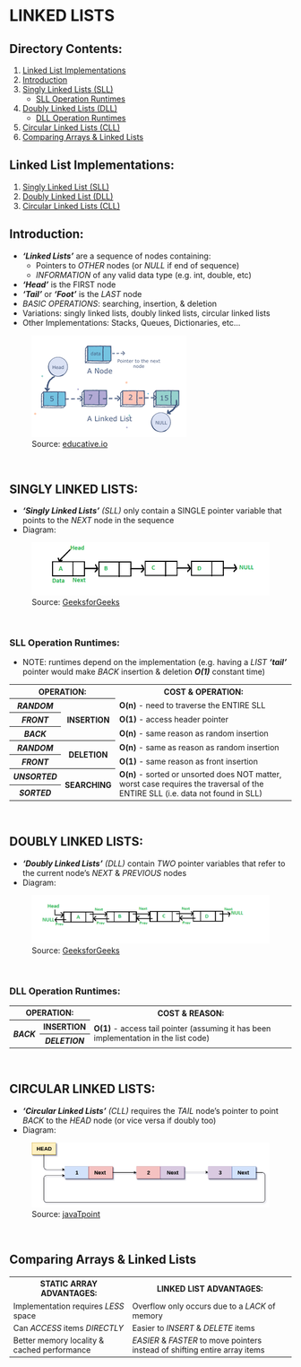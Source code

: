 # LINKED LISTS

## Directory Contents:
1) [Linked List Implementations](#linked-list-implementations)
2) [Introduction](#introduction)
3) [Singly Linked Lists (SLL)](#singly-linked-lists)
    -  [SLL Operation Runtimes](#sll-operation-runtimes)
4) [Doubly Linked Lists (DLL)](#doubly-linked-lists)
    -  [DLL Operation Runtimes](#dll-operation-runtimes)
5) [Circular Linked Lists (CLL)](#circular-linked-lists)
6) [Comparing Arrays & Linked Lists](#comparing-arrays--linked-lists)

## Linked List Implementations:
1. [Singly Linked List (SLL)](https://github.com/Zero-Luminance/ads-c/tree/main/data-structures/linked-lists/singly-linked-list-files)
2. [Doubly Linked List (DLL)](https://github.com/Zero-Luminance/ads-c/tree/main/data-structures/linked-lists/doubly-linked-list-files)
3. [Circular Linked Lists (CLL)](https://github.com/Zero-Luminance/ads-c/tree/main/data-structures/linked-lists/circular-linked-list-files)

## Introduction:
- ***‘Linked Lists’*** are a sequence of nodes containing:
    - Pointers to _OTHER_ nodes (or _NULL_ if end of sequence)
    - _INFORMATION_ of any valid data type (e.g. int, double, etc)
- ***‘Head’*** is the FIRST node
- ***‘Tail’*** or ***‘Foot’*** is the _LAST_ node
- _BASIC OPERATIONS_: searching, insertion, & deletion
- Variations: singly linked lists, doubly linked lists, circular linked lists
- Other Implementations: Stacks, Queues, Dictionaries, etc...
<figure>
    <img src="../../assets/markdown-images/linked-list-images/linked-list-introduction.png" alt="Linked List Diagram">
    <figcaption>Source: <a href="https://www.educative.io/edpresso/what-is-a-linked-list">educative.io</a></figcaption>
</figure>
<br>

## SINGLY LINKED LISTS:
- ***‘Singly Linked Lists’*** _(SLL)_ only contain a SINGLE pointer variable that points to the _NEXT_ node in the sequence
- Diagram:
<figure>
    <img src="../../assets/markdown-images/linked-list-images/singly-linked-list-diagram.png" alt="Singly Linked List Diagram">
    <figcaption>Source: <a href="https://www.geeksforgeeks.org/data-structures/linked-list/">GeeksforGeeks</a></figcaption>
</figure>
<br>

### SLL Operation Runtimes:
- NOTE: runtimes depend on the implementation (e.g. having a _LIST_ ***‘tail’*** pointer would make _BACK_ insertion & deletion ***O(1)*** constant time)
<table>
    <tr>
        <th scope="col" colspan="2">OPERATION:</th>
        <th scope="col">COST & OPERATION:</th>
    </tr>
    <tr>
        <th scope="row"><i>RANDOM</i></th>
        <th scope="row" rowspan="3">INSERTION</th>
        <td><b>O(n)</b> - need to traverse the ENTIRE SLL</td>
    </tr>
    <tr>
        <th scope="row"><i>FRONT</i></th>
        <td><b>O(1)</b> - access header pointer</td>
    </tr>
    <tr>
        <th scope="row"><i>BACK</i></th>
        <td><b>O(n)</b> - same reason as random insertion</td>
    </tr>
    <tr>
        <th scope="row"><i>RANDOM</i></th>
        <th scope="row" rowspan="2">DELETION</th>
        <td><b>O(n)</b> - same as reason as random insertion</td>
    </tr>
    <tr>
        <th scope="row"><i>FRONT</i></th>
        <td><b>O(1)</b> - same reason as front insertion</td>
    </tr>
    <tr>
        <th scope="row"><i>UNSORTED</i></th>
        <th scope="row" rowspan="2">SEARCHING</th>
        <td rowspan="2"><b>O(n)</b> - sorted or unsorted does NOT matter, worst case requires the traversal of the ENTIRE SLL (i.e. data not found in SLL)</td>
    </tr>
    <tr>
        <th scope="row"><i>SORTED</i></th>
    </tr>
</table>
<br>

## DOUBLY LINKED LISTS:
- ***‘Doubly Linked Lists’*** _(DLL)_ contain _TWO_ pointer variables that refer to the current node’s _NEXT_ & _PREVIOUS_ nodes
- Diagram:
<figure>
    <img src="../../assets/markdown-images/linked-list-images/doubly-linked-list-diagram.png" alt="Doubly Linked List Diagram">
    <figcaption>Source: <a href="https://www.geeksforgeeks.org/doubly-linked-list/">GeeksforGeeks</a></figcaption>
</figure>
<br>

### DLL Operation Runtimes:
<table>
    <tr>
        <th scope="col" colspan="2">OPERATION:</th>
        <th scope="col">COST & REASON:</th>
    </tr>
    <tr>
        <th scope="row" rowspan="2"><i>BACK</i></th>
        <th scope="row">INSERTION</th>
        <td rowspan="2"><b>O(1)</b> - access tail pointer (assuming it has been implementation in the list code)</td>
    </tr>
    <tr>
        <th scope="row"><i>DELETION</i></th>
    </tr>
</table>
<br>

## CIRCULAR LINKED LISTS:
- ***‘Circular Linked Lists’*** _(CLL)_ requires the _TAIL_ node’s pointer to point _BACK_ to the _HEAD_ node (or vice versa if doubly too)
- Diagram:
<figure>
    <img src="../../assets/markdown-images/linked-list-images/circular-linked-list-diagram.png" alt="Circular Linked List Diagram">
    <figcaption>Source: <a href="https://www.javatpoint.com/circular-singly-linked-list">javaTpoint</a></figcaption>
</figure>
<br>

## Comparing Arrays & Linked Lists
<table>
    <tr>
        <th scope="col">STATIC ARRAY ADVANTAGES:</th>
        <th scope="col">LINKED LIST ADVANTAGES:</th>
    </tr>
    <tr>
        <td>Implementation requires <i>LESS</i> space</td>
        <td>Overflow only occurs due to a <i>LACK</i> of memory</td>
    </tr>
    <tr>
        <td>Can <i>ACCESS</i> items <i>DIRECTLY</i></td>
        <td>Easier to <i>INSERT</i> & <i>DELETE</i> items</td>
    </tr>
    <tr>
        <td>Better memory locality & cached performance</td>
        <td><i>EASIER</i> & <i>FASTER</i> to move pointers instead of shifting entire array items</td>
    </tr>
</table>